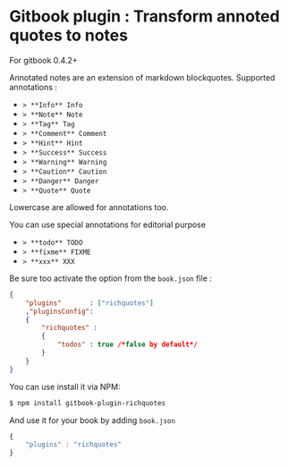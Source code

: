 Gitbook plugin : Transform annoted quotes to notes
==============

For gitbook 0.4.2+

Annotated notes are an extension of markdown blockquotes.
Supported annotations :

- `> **Info** Info`
- `> **Note** Note`
- `> **Tag** Tag`
- `> **Comment** Comment`
- `> **Hint** Hint`
- `> **Success** Success`
- `> **Warning** Warning`
- `> **Caution** Caution`
- `> **Danger** Danger`
- `> **Quote** Quote`

Lowercase are allowed for annotations too.

You can use special annotations for editorial purpose

- `> **todo** TODO`
- `> **fixme** FIXME`
- `> **xxx** XXX`


Be sure too activate the option from the `book.json` file :

```json
{
	"plugins"   	: ["richquotes"]
	,"pluginsConfig":
	{
		"richquotes" :
		{
			"todos" : true /*false by default*/
		}
	}
}
```


You can use install it via NPM:

```bash
$ npm install gitbook-plugin-richquotes
```

And use it for your book by adding `book.json`

```js
{
	"plugins" : "richquotes"
}
```


